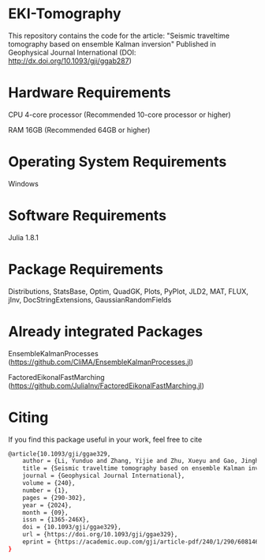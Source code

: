 # EKI-Tomography
 This repository contains the code for the article: "Seismic traveltime tomography based on ensemble Kalman inversion" Published in Geophysical Journal International (DOI: http://dx.doi.org/10.1093/gji/ggab287)
# Hardware Requirements
CPU 4-core processor (Recommended 10-core processor or higher)

RAM 16GB (Recommended 64GB or higher)
# Operating System	Requirements
Windows
# Software Requirements
Julia	1.8.1
# Package Requirements
Distributions, StatsBase, Optim, QuadGK, Plots, PyPlot, JLD2, MAT, FLUX, jInv, DocStringExtensions, GaussianRandomFields
# Already integrated Packages
EnsembleKalmanProcesses (https://github.com/CliMA/EnsembleKalmanProcesses.jl)

FactoredEikonalFastMarching (https://github.com/JuliaInv/FactoredEikonalFastMarching.jl)
# Citing
If you find this package useful in your work, feel free to cite
```bash
@article{10.1093/gji/ggae329,
    author = {Li, Yunduo and Zhang, Yijie and Zhu, Xueyu and Gao, Jinghuai},
    title = {Seismic traveltime tomography based on ensemble Kalman inversion},
    journal = {Geophysical Journal International},
    volume = {240},
    number = {1},
    pages = {290-302},
    year = {2024},
    month = {09},
    issn = {1365-246X},
    doi = {10.1093/gji/ggae329},
    url = {https://doi.org/10.1093/gji/ggae329},
    eprint = {https://academic.oup.com/gji/article-pdf/240/1/290/60814646/ggae329.pdf},
}

